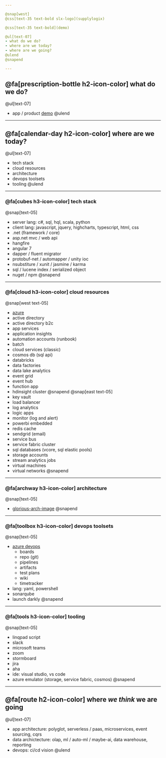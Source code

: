 ```yaml
---

@snap[west]
@css[text-35 text-bold slx-logo](supplylogix)

@css[text-35 text-bold](demo)

@ul[text-07]
- what do we do?
- where are we today?
- where are we going?
@ulend
@snapend

---
```


## @fa[prescription-bottle h2-icon-color] what do we do?
@ul[text-07]
- app / product [demo](https://qa.supplylogix.com)
@ulend

---

## @fa[calendar-day h2-icon-color] where are we today?
@ul[text-07]
- tech stack
- cloud resources
- architecture
- devops toolsets
- tooling
@ulend

---

### @fa[cubes h3-icon-color] tech stack
@snap[text-05]
- server lang: c#, sql, hql, scala, python
- client lang: javascript, jquery, highcharts, typescript, html, css
- .net (framework / core)
- asp.net mvc / web api
- hangfire
- angular 7
- dapper / fluent migrator
- protobuf-net / automapper / unity ioc
- nsubstiture / xunit / jasmine / karma
- sql / lucene index / serialized object
- nuget / npm
@snapend

---

### @fa[cloud h3-icon-color] cloud resources
@snap[west text-05]
- [azure](https://portal.azure.com)
- active directory
- active directory b2c
- app services
- application insights
- automation accounts (runbook)
- batch
- cloud services (classic)
- cosmos db (sql api)
- databricks
- data factories
- data lake analytics
- event grid
- event hub
- function app
- hdinsight cluster
@snapend
@snap[east text-05]
- key vault
- load balancer
- log analytics
- logic apps
- monitor (log and alert)
- powerbi embedded
- redis cache
- sendgrid (email)
- service bus
- service fabric cluster
- sql databases (vcore, sql elastic pools)
- storage accounts
- stream analytics jobs
- virtual machines
- virtual networks
@snapend

---

### @fa[archway h3-icon-color] architecture
@snap[text-05]
- [glorious-arch-image](https://dev.azure.com/supplylogix/Internal/_git/InterviewProject?path=%2Finterview-questions%2Fslx-architecture.pdf&version=GBmaster)
@snapend

---

### @fa[toolbox h3-icon-color] devops toolsets
@snap[text-05]
- [azure devops](https://dev.azure.com/supplylogix)
  - boards
  - repo (git)
  - pipelines
  - artifacts
  - test plans
  - wiki
  - timetracker
- lang: yaml, powershell
- sonarqube
- launch darkly
@snapend

---

### @fa[tools h3-icon-color] tooling
@snap[text-05]
- linqpad script
- slack
- microsoft teams
- zoom
- stormboard
- jira
- aha
- ide: visual studio, vs code
- azure emulator (storage, service fabric, cosmos)
@snapend

---

## @fa[route h2-icon-color] where _we think_ we are going
@ul[text-07]
- app architecture: polyglot, serverless / paas, microservices, event sourcing, cqrs
- data archictecture: olap, ml / auto-ml / maybe-ai, data warehouse, reporting
- devops: ci/cd vision
@ulend
